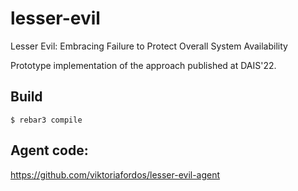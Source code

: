 # lesser-evil
Lesser Evil: Embracing Failure to Protect Overall System Availability

Prototype implementation of the approach published at DAIS'22.

Build
-----
    $ rebar3 compile

Agent code:
----------
https://github.com/viktoriafordos/lesser-evil-agent

